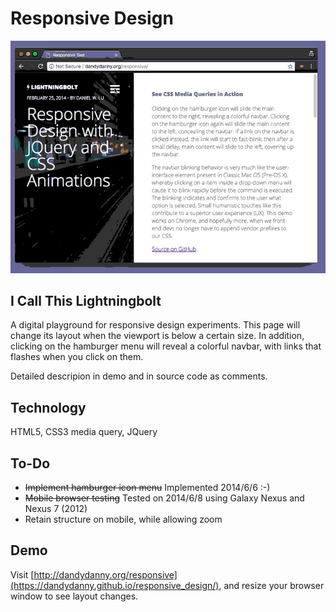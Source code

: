 Responsive Design
=================

![Lightningbolt features a clean layout and stunningly-beautiful typogrpahy](https://github.com/dandydanny/responsive_design/blob/master/responsivedesign.gif)

## I Call This Lightningbolt
A digital playground for responsive design experiments. This page will change its layout when the viewport is below a certain size. In addition, clicking on the hamburger menu will reveal a colorful navbar, with links that flashes when you click on them.

Detailed descripion in demo and in source code as comments.

## Technology
HTML5, CSS3 media query, JQuery


## To-Do
* ~~Implement hamburger icon menu~~ Implemented 2014/6/6 :-)
* ~~Mobile browser testing~~ Tested on 2014/6/8 using Galaxy Nexus and Nexus 7 (2012)
* Retain structure on mobile, while allowing zoom

## Demo
Visit [http://dandydanny.org/responsive](https://dandydanny.github.io/responsive_design/), and resize your browser window to see layout changes.
